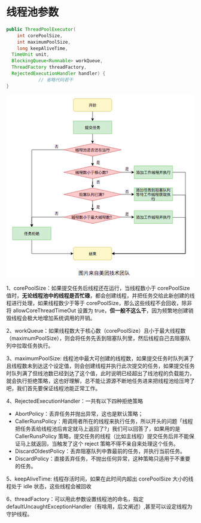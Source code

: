# 线程池参数

```java
public ThreadPoolExecutor(
	int corePoolSize,
	int maximumPoolSize,
	long keepAliveTime,
  TimeUnit unit,                      
  BlockingQueue<Runnable> workQueue,
  ThreadFactory threadFactory,
  RejectedExecutionHandler handler) {
            // 省略代码若干
}
```

![](https://raw.githubusercontent.com/Cerbur/pic/main/20210707221829.png)

1、corePoolSize：如果提交任务后线程还在运行，当线程数小于 corePoolSize 值时，**无论线程池中的线程是否忙碌**，都会创建线程，并把任务交给此新创建的线程进行处理，如果线程数少于等于 corePoolSize，那么这些线程不会回收，除非将 allowCoreThreadTimeOut 设置为 true，**但一般不这么干**，因为频繁地创建销毁线程会极大地增加系统调用的开销。

2、workQueue：如果线程数大于核心数（corePoolSize）且小于最大线程数（maximumPoolSize），则会将任务先丢到阻塞队列里，然后线程自己去阻塞队列中拉取任务执行。

3、maximumPoolSize: 线程池中最大可创建的线程数，如果提交任务时队列满了且线程数未到达这个设定值，则会创建线程并执行此次提交的任务，如果提交任务时队列满了但线池数已经到达了这个值，此时说明已经超出了线池程的负载能力，就会执行拒绝策略，这也好理解，总不能让源源不断地任务进来把线程池给压垮了吧，我们首先要保证线程池能正常工作。

4、RejectedExecutionHandler：一共有以下四种拒绝策略

- AbortPolicy：丢弃任务并抛出异常，这也是默认策略；
- CallerRunsPolicy：用调用者所在的线程来执行任务，所以开头的问题「线程把任务丢给线程池后肯定就马上返回了?」我们可以回答了，如果用的是 CallerRunsPolicy 策略，提交任务的线程（比如主线程）提交任务后并不能保证马上就返回，当触发了这个 reject 策略不得不亲自来处理这个任务。
- DiscardOldestPolicy：丢弃阻塞队列中靠最前的任务，并执行当前任务。
- DiscardPolicy：直接丢弃任务，不抛出任何异常，这种策略只适用于不重要的任务。

5、keepAliveTime: 线程存活时间，如果在此时间内超出 corePoolSize 大小的线程处于 idle 状态，这些线程会被回收

6、threadFactory：可以用此参数设置线程池的命名，指定 defaultUncaughtExceptionHandler（有啥用，后文阐述）,甚至可以设定线程为守护线程。